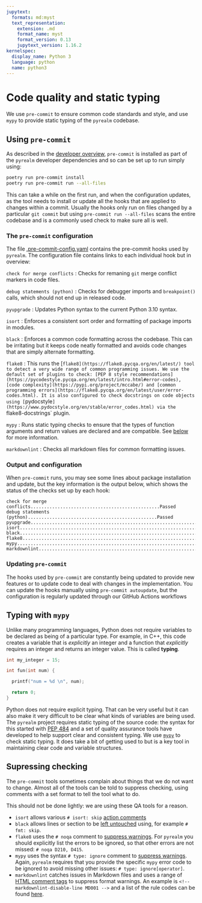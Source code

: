 ```yaml
---
jupytext:
  formats: md:myst
  text_representation:
    extension: .md
    format_name: myst
    format_version: 0.13
    jupytext_version: 1.16.2
kernelspec:
  display_name: Python 3
  language: python
  name: python3
---
```


# Code quality and static typing

We use `pre-commit` to ensure common code standards and style, and use `mypy` to provide
static typing of the `pyrealm` codebase.

## Using `pre-commit`

As described in the [developer overview](./overview.md), `pre-commit` is installed as
part of the `pyrealm` developer dependencies and so can be set up to run simply using:

```sh
poetry run pre-commit install
poetry run pre-commit run --all-files
```

This can take a while on the first run, and when the configuration updates, as the tool
needs to install or update all the hooks that are applied to changes within a commit.
Usually the hooks only run on files changed by a particular `git commit` but using
`pre-commit run --all-files` scans the entire codebase and is a commonly used check to
make sure all is well.

### The `pre-commit` configuration

The file
[.pre-commit-config.yaml](https://github.com/ImperialCollegeLondon/pyrealm/blob/develop/.pre-commit-config.yaml)
contains the pre-commit hooks used by `pyrealm`. The configuration file contains links
to each individual hook but in overview:

`check for merge conflicts`
: Checks for remaning `git` merge conflict markers in code files.

`debug statements (python)`
: Checks for debugger imports and `breakpoint()` calls, which should not end up in
released code.

`pyupgrade`
: Updates Python syntax to the current Python 3.10 syntax.

`isort`
: Enforces a consistent sort order and formatting of package imports in modules.

`black`
: Enforces a common code formatting across the codebase. This can be irritating but it
keeps code neatly formatted and avoids code changes that are simply alternate
formatting.

`flake8`
: This runs the [`flake8](https://flake8.pycqa.org/en/latest/) tool to detect a very
wide range of common programming issues. We use the default set of plugins to check: [PEP
8 style
recommendations](https://pycodestyle.pycqa.org/en/latest/intro.html#error-codes), [code
complexity](https://pypi.org/project/mccabe/) and [common programming
errors](https://flake8.pycqa.org/en/latest/user/error-codes.html). It is also configured
to check docstrings on code objects using
[`pydocstyle`](https://www.pydocstyle.org/en/stable/error_codes.html) via the
`flake8-docstrings` plugin.

`mypy`
: Runs static typing checks to ensure that the types of function arguments and return
values are declared and are compatible. See [below](#typing-with-mypy) for more
information.

`markdownlint`
: Checks all markdown files for common formatting issues.

### Output and configuration

When `pre-commit` runs, you may see some lines about package installation and update,
but the key information is the output below, which shows the status of the checks set up
by each hook:

```text
check for merge conflicts................................................Passed
debug statements (python)................................................Passed
pyupgrade................................................................Passed
isort....................................................................Passed
black....................................................................Passed
flake8...................................................................Passed
mypy.....................................................................Passed
markdownlint.............................................................Passed
```

### Updating `pre-commit`

The hooks used by `pre-commit` are constantly being updated to provide new features or
to update code to deal with changes in the implementation. You can update the hooks
manually using `pre-commit autoupdate`, but the configuration is regularly updated
through our GitHub Actions workflows

## Typing with `mypy`

Unlike many programming languages, Python does not require variables to be declared as
being of a particular type. For example, in C++, this code creates a variable that is
_explicitly_ an integer and a function that _explicitly_ requires an integer and returns
an integer value. This is called **typing**.

```c++
int my_integer = 15;

int fun(int num) {

  printf("num = %d \n", num);

  return 0;
}
```

Python does not require explicit typing. That can be very useful but it can also make it
very difficult to be clear what kinds of variables are being used. The `pyrealm` project
requires static typing of the source code: the syntax for this started with [PEP
484](https://peps.python.org/pep-0484/) and a set of quality assurance tools have
developed to help support clear and consistent typing. We use
[`mypy`](https://mypy.readthedocs.io/en/stable/) to check static typing. It does take a
bit of getting used to but is a key tool in maintaining clear code and variable
structures.

## Supressing checking

The `pre-commit` tools sometimes complain about things that we do not want to change.
Almost all of the tools can be told to suppress checking, using comments with a set
format to tell the tool what to do.

This should not be done lightly: we are using these QA tools for a reason.

* `isort` allows various `# isort: skip` [action comments](https://pycqa.github.io/isort/docs/configuration/action_comments.html)
* `black` allows lines or section to be [left
  untouched](https://black.readthedocs.io/en/stable/usage_and_configuration/the_basics.html#ignoring-sections)
  using, for example `# fmt: skip`.
* `flake8` uses the `# noqa` comment to [suppress
  warnings](https://flake8.pycqa.org/en/3.0.1/user/ignoring-errors.html#in-line-ignoring-errors).
  For `pyrealm` you should  explicitly list the errors to be ignored, so that other
  errors are not missed: `# noqa D210, D415`.
* `mypy` uses the syntax `# type: ignore` comment to [suppress
  warnings](https://mypy.readthedocs.io/en/stable/error_codes.html#silencing-errors-based-on-error-codes).
  Again, `pyrealm` requires that you provide the specific `mypy` error code to be
  ignored to avoid missing other issues:  `# type: ignore[operator]`.
* `markdownlint` catches issues in Markdown files and uses a range of [HTML comment
  tags](https://github.com/DavidAnson/markdownlint?tab=readme-ov-file#configuration) to
  suppress format warnings. An example is `<!-- markdownlint-disable-line MD001 -->` and
  a list of the rule codes can be found
  [here](https://github.com/DavidAnson/markdownlint/blob/main/doc/Rules.md).
